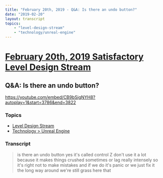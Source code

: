 ```yaml
---
title: "February 20th, 2019 - Q&A: Is there an undo button?"
date: "2019-02-20"
layout: transcript
topics: 
    - "level-design-stream"
    - "technology/unreal-engine"
---
```

# [February 20th, 2019 Satisfactory Level Design Stream](../2019-02-20.md)
## Q&A: Is there an undo button?
https://youtube.com/embed/CB9bSigNYH8?autoplay=1&start=3786&end=3822
### Topics
* [Level Design Stream](../topics/level-design-stream.md)
* [Technology > Unreal Engine](../topics/technology/unreal-engine.md)

### Transcript

> is there an undo button yes it's called
> control Z don't use it a lot because it
> makes things crushed sometimes or lag
> really intensely so it's right not to
> make mistakes and if we do it's panic or
> we just fix it the long way around we're
> still grass here
> that
